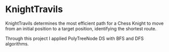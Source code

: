 # KnightTravils
KnightTravils determines the most efficient path for a Chess Knight to move from an initial position to a target position, identifying the shortest route.

Through this project I applied PolyTreeNode DS with BFS and DFS algorithms.
